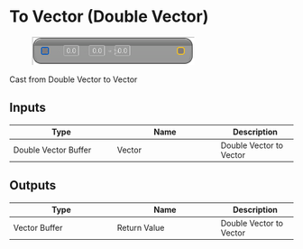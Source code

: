 # To Vector (Double Vector)

<div align="left" data-full-width="false">

<figure><img src="To_Vector_(Double_Vector).png" alt=""><figcaption></figcaption></figure>

</div>

Cast from Double Vector to Vector

## Inputs

<table>
<thead><tr><th width="170">Type</th><th width="170">Name</th><th>Description</th></tr></thead>
<tbody>
<tr><td>Double Vector Buffer</td><td>Vector</td><td>Double Vector to Vector</td></tr>
</tbody>
</table>

## Outputs

<table>
<thead><tr><th width="170">Type</th><th width="170">Name</th><th>Description</th></tr></thead>
<tbody>
<tr><td>Vector Buffer</td><td>Return Value</td><td>Double Vector to Vector</td></tr>
</tbody>
</table>